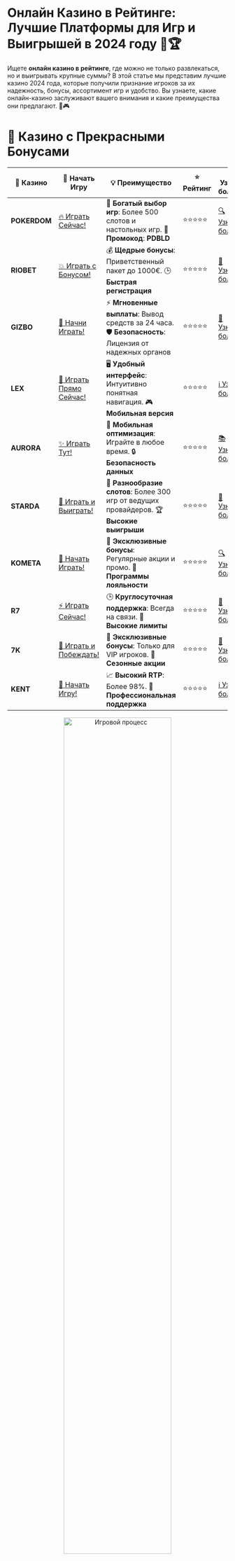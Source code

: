 # **Онлайн Казино в Рейтинге: Лучшие Платформы для Игр и Выигрышей в 2024 году 🎰🏆**

Ищете **онлайн казино в рейтинге**, где можно не только развлекаться, но и выигрывать крупные суммы? В этой статье мы представим лучшие казино 2024 года, которые получили признание игроков за их надежность, бонусы, ассортимент игр и удобство. Вы узнаете, какие онлайн-казино заслуживают вашего внимания и какие преимущества они предлагают. 🌟🎮

# 🌟 Казино с Прекрасными Бонусами

| 🎲 **Казино** | 🔗 **Начать Игру** | 💡 **Преимущество** | ⭐ **Рейтинг** | 🔗 **Узнать больше** | 🆕 **Новая информация** |
|--------------|---------------------|---------------------|----------------|----------------------|-------------------------|
| **POKERDOM**  | [🔥 Играть Сейчас!](https://brandplay.link/4k77v2yx) | 🎉 **Богатый выбор игр**: Более 500 слотов и настольных игр. 🎁 **Промокод**: **PDBLD** | ⭐⭐⭐⭐⭐ | [🔍 Узнать больше](https://brandplay.link/4k77v2yx) | 🏆 **Победители турниров** получают эксклюзивные подарки! |
| **RIOBET**    | [💥 Играть с Бонусом!](https://brandplay.link/7xBLTPyj) | 💰 **Щедрые бонусы**: Приветственный пакет до 1000€. 🕒 **Быстрая регистрация** | ⭐⭐⭐⭐⭐ | [📖 Узнать больше](https://brandplay.link/7xBLTPyj) | 💬 **Поддержка 24/7** для комфортной игры в любое время! |
| **GIZBO**     | [🚀 Начни Играть!](https://brandplay.link/bprXw4YV) | ⚡ **Мгновенные выплаты**: Вывод средств за 24 часа. 🛡️ **Безопасность**: Лицензия от надежных органов | ⭐⭐⭐⭐⭐ | [📝 Узнать больше](https://brandplay.link/bprXw4YV) | 🔒 **SSL-шифрование** для максимальной безопасности данных игроков. |
| **LEX**       | [💎 Играть Прямо Сейчас!](https://brandplay.link/zW4hdDFV) | 🖥️ **Удобный интерфейс**: Интуитивно понятная навигация. 🎮 **Мобильная версия** | ⭐⭐⭐⭐⭐ | [ℹ️ Узнать больше](https://brandplay.link/zW4hdDFV) | 📱 **Поддержка всех мобильных устройств** для удобства игры в любом месте. |
| **AURORA**    | [✨ Играть Тут!](https://10trafic-stat2.com/click/668546556bcc6313411604bd/6766/13032/subaccount) | 📱 **Мобильная оптимизация**: Играйте в любое время. 🔒 **Безопасность данных** | ⭐⭐⭐⭐⭐ | [📚 Узнать больше](https://10trafic-stat2.com/click/668546556bcc6313411604bd/6766/13032/subaccount) | 🌍 **Международная лицензия** на деятельность в разных странах. |
| **STARDА**    | [🎉 Играть и Выиграть!](https://brandplay.link/fB7xwRFL) | 🎰 **Разнообразие слотов**: Более 300 игр от ведущих провайдеров. 🏆 **Высокие выигрыши** | ⭐⭐⭐⭐⭐ | [🔎 Узнать больше](https://brandplay.link/fB7xwRFL) | 🎉 **Ежемесячные турниры** с крупными призами! |
| **KOMETA**    | [🎁 Начать Играть!](https://brandplay.link/8ZymQJV8) | 🎁 **Эксклюзивные бонусы**: Регулярные акции и промо. 🔄 **Программы лояльности** | ⭐⭐⭐⭐⭐ | [🔍 Узнать больше](https://brandplay.link/8ZymQJV8) | 🌟 **Персонализированные предложения** для долгосрочных игроков. |
| **R7**        | [⚡ Играть Сейчас!](https://brandplay.link/bMd3Yjsw) | 🕒 **Круглосуточная поддержка**: Всегда на связи. 💸 **Высокие лимиты** | ⭐⭐⭐⭐⭐ | [📖 Узнать больше](https://brandplay.link/bMd3Yjsw) | 🎯 **Рейтинг игроков** для лучших участников. |
| **7K**        | [🎯 Играть и Побеждать!](https://brandplay.link/BvQyFShp) | 🌟 **Эксклюзивные бонусы**: Только для VIP игроков. 🎉 **Сезонные акции** | ⭐⭐⭐⭐⭐ | [📝 Узнать больше](https://brandplay.link/BvQyFShp) | 🥇 **Особые привилегии** для постоянных игроков. |
| **KENT**      | [🔑 Начать Игру!](https://brandplay.link/Fv2WP3js) | 📈 **Высокий RTP**: Более 98%. 💼 **Профессиональная поддержка** | ⭐⭐⭐⭐⭐ | [ℹ️ Узнать больше](https://brandplay.link/Fv2WP3js) | 💬 **Поддержка на нескольких языках** для удобства игроков. |

<div align="center"> <img src="https://i.pinimg.com/originals/1d/b3/25/1db325483acbe642c6d4e6fdd73a4988.gif" alt="Игровой процесс" width="70%"> </div>
---

# 🚀 Быстрые Выигрыши и Поддержка

| 🎲 **Казино** | 🔗 **Начать Игру** | 💡 **Преимущество** | ⭐ **Рейтинг** | 🔗 **Узнать больше** | 🆕 **Новая информация** |
|--------------|---------------------|---------------------|----------------|----------------------|-------------------------|
| **GAMA**      | [🎯 Играть Прямо Сейчас!](https://brandplay.link/j6NMKsDz) | 🔍 **Интуитивный интерфейс**: Легкость использования. 🏅 **Престижные турниры** | ⭐⭐⭐⭐☆ | [🔎 Узнать больше](https://brandplay.link/j6NMKsDz) | 🏆 **Турниры с большими призами** каждый месяц. |
| **ONION**     | [💥 Играть и Выигрывать!](https://brandplay.link/zBGRVpQ9) | 🤑 **Низкие ставки**: Идеально для начинающих. 🔄 **Быстрые выводы** | ⭐⭐⭐⭐☆ | [🔍 Узнать больше](https://brandplay.link/zBGRVpQ9) | 🎮 **Казино для новичков** с простыми правилами. |
| **ЧЕМПИОН**   | [🏅 Играть в Турнире!](https://temon-gter.cfd/go/lRq?p80412p304504pcc44t17455) | 🏅 **Лояльная программа**: Награды за активность. 🎁 **Ежемесячные бонусы** | ⭐⭐⭐⭐☆ | [📖 Узнать больше](https://temon-gter.cfd/go/lRq?p80412p304504pcc44t17455) | 🥇 **Турниры и лояльность** — каждый шаг вознаграждается. |
| **VAVADA**    | [🚀 Играть Без Ожидания!](https://vavadapartner.pro/?promo=ea5c9275-6854-4505-94fc-95ab18221945-linkb2) | 🚀 **Быстрая регистрация**: Начните играть мгновенно. 🔐 **Безопасные транзакции** | ⭐⭐⭐⭐☆ | [📝 Узнать больше](https://vavadapartner.pro/?promo=ea5c9275-6854-4505-94fc-95ab18221945-linkb2) | 🏆 **Программа для новых игроков** с бонусами за регистрацию. |
| **FRIENDS**   | [🎉 Играть и Развлекаться!](https://gofriends.mba/linkb2) | 🤝 **Социальные игры**: Играйте с друзьями. 🌐 **Мультиплатформенность** | ⭐⭐⭐⭐☆ | [ℹ️ Узнать больше](https://gofriends.mba/linkb2) | 🎮 **Играйте с друзьями** и зарабатывайте бонусы за совместные действия. |
| **1WIN**      | [⚡ Играть и Выигрывать!](https://brandplay.link/smXVpBbG) | 🏆 **Спортивные ставки**: Широкий выбор видов спорта. 💵 **Высокие коэффициенты** | ⭐⭐⭐⭐☆ | [📚 Узнать больше](https://brandplay.link/smXVpBbG) | ⚽ **Бонусы на спортивные ставки** для активных игроков. |
| **DRIP**      | [💥 Играть Сразу!](https://drp-ircp01.com/c07e6a3db) | 🌐 **Инновационные игры**: Новейшие игровые технологии. 🛡️ **Высокая безопасность** | ⭐⭐⭐⭐☆ | [🔎 Узнать больше](https://drp-ircp01.com/c07e6a3db) | 🔧 **Инновационные функции** для удобства игры. |
| **JOYCASINO** | [🎰 Играть И Побеждать!](https://rpc30.call2me.pro/?/ru/registration?apkpop=0&partner=p24970p3291217pc98f) | 🎁 **Приятные бонусы**: Ежедневные акции и подарки. 🕹️ **Разнообразие игр** | ⭐⭐⭐⭐☆ | [🔍 Узнать больше](https://rpc30.call2me.pro/?/ru/registration?apkpop=0&partner=p24970p3291217pc98f) | 🎉 **Щедрые фриспины** для новых игроков. |
| **PLAYFORTUNA** | [🔥 Играть С Бонусом!](https://fortunapromo.net/alt/playfortuna/registration?0dc4a9362a71feb7e3f165fb8e766f70) | 🎉 **Регулярные акции**: Бонусы, фриспины и многое другое. 🏅 **Турниры** | ⭐⭐⭐⭐☆ | [📚 Узнать больше](https://fortunapromo.net/alt/playfortuna/registration?0dc4a9362a71feb7e3f165fb8e766f70) | 🎯 **Выгодные предложения** на популярные игры. |
| **SYKAA**     | [💸 Играть Сейчас!](https://s-two-way.com/?source=linkb2&pid=30697) | 💸 **Доступные ставки**: Идеально для новичков. 🎁 **Щедрые бонусы** | ⭐⭐⭐⭐☆ | [🔍 Узнать больше](https://s-two-way.com/?source=linkb2&pid=30697) | 💥 **Акции с большими бонусами** для новичков и опытных игроков. |

<div align="center"> <img src="https://schaeffers-cdn.s3.amazonaws.com/images/default-source/schaeffers-cdn-images/default-images/sectors/bigstock-casino-gambling-concept-with-f-369012793.jpg?sfvrsn=493ad806_4" alt="Игровой процесс" width="70%"> </div>
---

# 💸 Казино с Привлекательными Программами Лояльности

| 🎲 **Казино** | 🔗 **Начать Игру** | 💡 **Преимущество** | ⭐ **Рейтинг** | 🔗 **Узнать больше** | 🆕 **Новая информация** |
|--------------|---------------------|---------------------|----------------|----------------------|-------------------------|
| **KOMETA**    | [🎯 Начни Играть!](https://brandplay.link/8ZymQJV8) | 🎁 **Эксклюзивные бонусы**: Регулярные акции и промо. 🔄 **Программы лояльности** | ⭐⭐⭐⭐⭐ | [🔍 Узнать больше](https://brandplay.link/8ZymQJV8) | 🌟 **Персонализированные предложения** для долгосрочных игроков. |
| **1Xslots**   | [🏅 Играть Прямо Сейчас!](https://brandplay.link/hSB1khtr) | 🎉 **Множество акций**: Еженедельные бонусы и турниры. 🛡️ **Безопасность** | ⭐⭐⭐⭐⭐ | [📚 Узнать больше](https://brandplay.link/hSB1khtr) | 🏅 **Награды за активность**: участники программы лояльности получают специальные привилегии. |
| **R7**        | [🚀 Играть Сейчас!](https://brandplay.link/bMd3Yjsw) | 🕒 **Круглосуточная поддержка**: Всегда на связи. 💸 **Высокие лимиты** | ⭐⭐⭐⭐⭐ | [📖 Узнать больше](https://brandplay.link/bMd3Yjsw) | 💬 **VIP-поддержка** для постоянных игроков с приоритетом. |

<div align="center"> <img src="https://i.pinimg.com/originals/1d/b3/25/1db325483acbe642c6d4e6fdd73a4988.gif" alt="Игровой процесс" width="70%"> </div>
---

## Что Важно при Выборе Онлайн Казино? 🧐💡

При выборе онлайн-казино важно учитывать несколько факторов, чтобы гарантировать себе не только безопасную игру, но и лучшие условия для выигрыша. Вот что стоит проверить:

- **Лицензия и безопасность**: Казино должно иметь лицензию от авторитетных регуляторов, таких как MGA, UKGC или Curacao. Это гарантирует честность игры и защиту данных.
- **Ассортимент игр**: Казино должно предлагать разнообразие игр, от слотов до настольных игр и live-казино.
- **Бонусы и акции**: Хорошие бонусные предложения, такие как бонусы за регистрацию, фриспины и программы лояльности, привлекают игроков и увеличивают шансы на выигрыши.
- **Методы оплаты**: Удобные способы пополнения и вывода средств (кредитные карты, криптовалюты, электронные кошельки) делают процесс игры удобным.
- **Поддержка клиентов**: Качественная служба поддержки, которая работает круглосуточно, чтобы помочь вам с любыми вопросами или проблемами.

## Топ Онлайн Казино в Рейтинге 2024 года 🎯🌟

Ниже представлен список лучших онлайн-казино, которые заслуженно заняли высокие позиции в рейтингах по версии игроков и экспертов. Эти казино обеспечивают отличные условия для игры и щедрые бонусы, что делает их идеальными для азартных приключений в 2024 году.

### 1. **Pokerdom** 🎲💰
- **Лицензия**: Curacao
- **Платформы**: ПК, мобильные устройства
- **Бонусы**: Щедрые бонусы на первый депозит, фриспины, кешбэк
- **Преимущества**: **Pokerdom** славится своим качественным покерным сообществом и разнообразием слотов. Простой интерфейс и быстрые выплаты делают его идеальным выбором для игроков, ищущих надежную платформу.

### 2. **Riobet** 💎💥
- **Лицензия**: Curacao
- **Платформы**: ПК, мобильные устройства
- **Бонусы**: Бонусы за регистрацию, турниры с большими призовыми фондами
- **Преимущества**: **Riobet** предлагает широкий ассортимент игровых автоматов и выгодные условия для новичков. Постоянные акции и бонусы делают это казино привлекательным для любителей азартных игр.

### 3. **Gizbo** 🎰💎
- **Лицензия**: Curacao
- **Платформы**: ПК, мобильные устройства
- **Бонусы**: Бонусы на депозит, бесплатные спины
- **Преимущества**: Простое в использовании казино с разнообразием слотов и настольных игр. **Gizbo** привлекает игроков своими постоянными бонусами и конкурентоспособными условиями для новичков и опытных игроков.

### 4. **LEX** 🌟💰
- **Лицензия**: Мальта (MGA)
- **Платформы**: ПК, мобильные устройства
- **Бонусы**: Бесплатные спины, бонусы на депозит, программа лояльности
- **Преимущества**: **LEX** предлагает огромный выбор игровых автоматов и слотов от топовых провайдеров. Регулярные акции и бонусы делают его одним из самых популярных казино среди игроков.

### 5. **Aurora** 🌟🎰
- **Лицензия**: Curacao
- **Платформы**: ПК, мобильные устройства
- **Бонусы**: Бонусы на депозит, фриспины, кешбэк
- **Преимущества**: **Aurora** – это казино с отличной репутацией, большим количеством слотов и уникальными предложениями для новых игроков. Интуитивно понятный интерфейс и высококачественная поддержка – важные преимущества этого онлайн-казино.

### 6. **Starda** 🃏💰
- **Лицензия**: Curacao
- **Платформы**: ПК, мобильные устройства
- **Бонусы**: Щедрые бонусы на первый депозит, кешбэк, фриспины
- **Преимущества**: **Starda** привлекает игроков своей разнообразной коллекцией слотов и настольных игр. Казино предлагает различные бонусы, что делает его идеальным для тех, кто любит получать дополнительное вознаграждение.

### 7. **Kometa** 🌠💸
- **Лицензия**: Curacao
- **Платформы**: ПК, мобильные устройства
- **Бонусы**: Бонусы на первый депозит, бесплатные спины
- **Преимущества**: Удобный интерфейс и большое количество провайдеров – от классических слотов до современных видеослотов с бонусными раундами. **Kometa** также известна своими выгодными условиями для игроков, включая отличную службу поддержки.

### 8. **R7** 🎰💎
- **Лицензия**: Curacao
- **Платформы**: ПК, мобильные устройства
- **Бонусы**: Приветственные бонусы, бесплатные спины, фриспины
- **Преимущества**: **R7** предлагает своим игрокам доступ к лучшим слотам и уникальным бонусным функциям. Казино также привлекает высоким качеством обслуживания и быстрыми выплатами.

### 9. **7K** 💥🎲
- **Лицензия**: Curacao
- **Платформы**: ПК, мобильные устройства
- **Бонусы**: Бесплатные спины, бонусы на депозит
- **Преимущества**: Это казино с простым интерфейсом и отличной коллекцией игр от ведущих провайдеров. **7K** порадует игроков различными бонусами и высоким уровнем безопасности.

### 10. **Kent** 🌟💰
- **Лицензия**: Curacao
- **Платформы**: ПК, мобильные устройства
- **Бонусы**: Кешбэк, бонусы на депозит, фриспины
- **Преимущества**: **Kent** – это казино, которое привлекает игроков своим широким выбором слотов, настольных игр и уникальными предложениями для постоянных клиентов. Простота в использовании и быстрое оформление выводов — ключевые особенности этого казино.

## Как Выбрать Онлайн Казино для Игр и Выигрышей? 🏅💡

Выбор подходящего онлайн-казино важен для того, чтобы ваша игра была безопасной, интересной и прибыльной. Вот несколько советов, которые помогут вам выбрать лучший сайт:

- **Проверьте Лицензию**: Убедитесь, что казино имеет действующую лицензию от авторитетного регулятора.
- **Изучите Ассортимент Игр**: Выбирайте казино с разнообразием слотов, настольных игр, живых игр и других развлечений.
- **Обратите Внимание на Бонусы**: Щедрые бонусы и акции могут значительно увеличить ваши шансы на выигрыш. Сравните бонусы на депозит и бесплатные спины.
- **Посмотрите на Отзывы Игроков**: Узнайте, что говорят другие игроки о казино. Это поможет вам выбрать надежную платформу.
- **Методы Пополнения и Вывода Средств**: Выбирайте казино, которое поддерживает удобные и безопасные методы оплаты.

## Заключение 🎉🏆

Выбор лучшего **онлайн казино в рейтинге** – это ключ к безопасной и увлекательной игре. Казино, такие как **Pokerdom**, **Riobet**, **Gizbo** и другие, предоставляют отличные бонусы, широкий ассортимент игр и высококачественную поддержку. Наслаждайтесь игрой, выбирайте лучшие платформы и пусть удача будет на вашей стороне! 🍀🎰

---
*Играйте ответственно. Казино предназначено для лиц старше 18 лет. Помните о рисках, связанных с азартными играми, и играйте с умом.*

